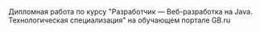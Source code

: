 Дипломная работа по курсу "Разработчик — Веб-разработка на Java. Технологическая специализация" на обучающем портале GB.ru
